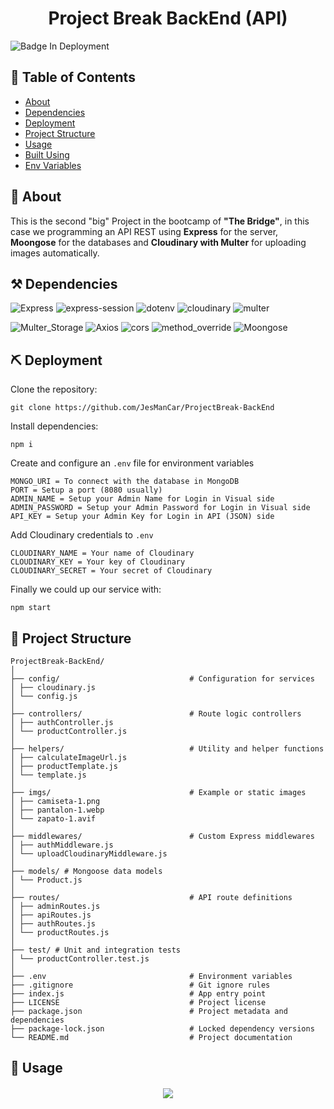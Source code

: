 <h1 align="center"> Project Break BackEnd (API) </h1>

![Badge In Deployment](https://img.shields.io/badge/STATUS-IN%20DEPLOYMENT%20-green)

## 📝 Table of Contents

- [About](#about)
- [Dependencies](#️dependencies)
- [Deployment](#deployment)
- [Project Structure](#structure)
- [Usage](#usage)
- [Built Using](#built_using)
- [Env Variables](#env_variables)

## 🧐 About <a name = "about"></a>

This is the second "big" Project in the bootcamp of __"The Bridge"__,  in this case we programming an API REST using __Express__ for the server, __Moongose__ for the databases and __Cloudinary with Multer__ for uploading images automatically.

## ⚒️ Dependencies <a name = "dependiencies"></a>

![Express](https://img.shields.io/badge/Express-5.1.0-blue)
![express-session](https://img.shields.io/badge/Express%20session-1.18.1-blue)
![dotenv](https://img.shields.io/badge/Dotenv-16.5.0-blue)
![cloudinary](https://img.shields.io/badge/Cloudinary-1.41.3-blue)
![multer](https://img.shields.io/badge/Multer-2.0.0-blue)


![Multer_Storage](https://img.shields.io/badge/Multer%20Storage%20Cloudinary-4.0.0-blue)
![Axios](https://img.shields.io/badge/Axios-1.9.0-blue)
![cors](https://img.shields.io/badge/Cors-2.8.5-blue)
![method_override](https://img.shields.io/badge/Method%20Override-3.0.0-blue)
![Moongose](https://img.shields.io/badge/Moongose-1.0.0-blue)

## ⛏️ Deployment <a name = "getting_started"></a>

Clone the repository:
``` 
git clone https://github.com/JesManCar/ProjectBreak-BackEnd
```
Install dependencies:
```
npm i
```
Create and configure an ```.env``` file for environment variables
```
MONGO_URI = To connect with the database in MongoDB
PORT = Setup a port (8080 usually)
ADMIN_NAME = Setup your Admin Name for Login in Visual side
ADMIN_PASSWORD = Setup your Admin Password for Login in Visual side
API_KEY = Setup your Admin Key for Login in API (JSON) side
```
Add Cloudinary credentials to ```.env```
```
CLOUDINARY_NAME = Your name of Cloudinary
CLOUDINARY_KEY = Your key of Cloudinary
CLOUDINARY_SECRET = Your secret of Cloudinary
```

Finally we could up our service with:
```
npm start
```

## 📁 Project Structure <a name = "structure"></a>
```
ProjectBreak-BackEnd/
│
├── config/                             # Configuration for services
│ ├── cloudinary.js
│ └── config.js 
│
├── controllers/                        # Route logic controllers
│ ├── authController.js 
│ └── productController.js 
│
├── helpers/                            # Utility and helper functions
│ ├── calculateImageUrl.js 
│ ├── productTemplate.js 
│ └── template.js 
│
├── imgs/                               # Example or static images
│ ├── camiseta-1.png
│ ├── pantalon-1.webp
│ └── zapato-1.avif
│
├── middlewares/                        # Custom Express middlewares
│ ├── authMiddleware.js 
│ └── uploadCloudinaryMiddleware.js 
│
├── models/ # Mongoose data models
│ └── Product.js 
│
├── routes/                             # API route definitions
│ ├── adminRoutes.js 
│ ├── apiRoutes.js 
│ ├── authRoutes.js 
│ └── productRoutes.js 
│
├── test/ # Unit and integration tests
│ └── productController.test.js
│
├── .env                                # Environment variables
├── .gitignore                          # Git ignore rules
├── index.js                            # App entry point
├── LICENSE                             # Project license
├── package.json                        # Project metadata and dependencies
├── package-lock.json                   # Locked dependency versions
└── README.md                           # Project documentation
```

## 🚀 Usage <a name = "usage"></a>

<h4 align="center">

![](https://img.shields.io/badge/🚧%20Under%20Construction-20B2AA?style=for-the-badge)
</p>